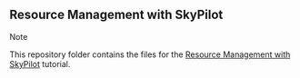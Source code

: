 ## Resource Management with SkyPilot

>[!NOTE]
>This repository folder contains the files for the [Resource Management with SkyPilot](https://gke-ai-labs.dev/docs/tutorials/workflow-orchestration/skypilot/resource-management-using-kueue/) tutorial.

